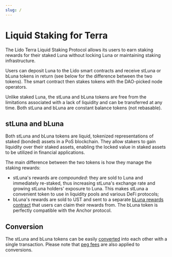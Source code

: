 ```yaml
---
slug: /
---
```


# Liquid Staking for Terra

The Lido Terra Liquid Staking Protocol allows its users to earn staking rewards for their staked Luna without locking Luna or maintaining staking infrastructure.

Users can deposit Luna to the Lido smart contracts and receive stLuna or bLuna tokens in return (see below for the difference between the two tokens). The smart contract then stakes tokens with the DAO-picked node operators. 

Unlike staked Luna, the stLuna and bLuna tokens are free from the limitations associated with a lack of liquidity and can be transferred at any time. Both stLuna and bLuna are constant balance tokens (not rebasable).

## stLuna and bLuna

Both stLuna and bLuna tokens are liquid, tokenized representations of staked (bonded) assets in a PoS blockchain. They allow stakers to gain liquidity over their staked assets, enabling the locked value in staked assets to be utilized in financial applications.

The main difference between the two tokens is how they manage the staking rewards:

* stLuna's rewards are _compounded_: they are sold to Luna and immediately re-staked, thus increasing stLuna's exchange rate and growing stLuna holders' exposure to Luna. This makes stLuna a convenient token to use in liquidity pools and various DeFi protocols;
* bLuna's rewards are sold to UST and sent to a separate [bLuna rewards contract](/contracts/reward.md) that users can claim their rewards from. The bLuna token is perfectly compatible with the Anchor protocol.

## Conversion

The stLuna and bLuna tokens can be easily [converted](/contracts/hub.md) into each other with a single transaction. Please note that [peg fees](/fees.md) are also applied to conversions.
